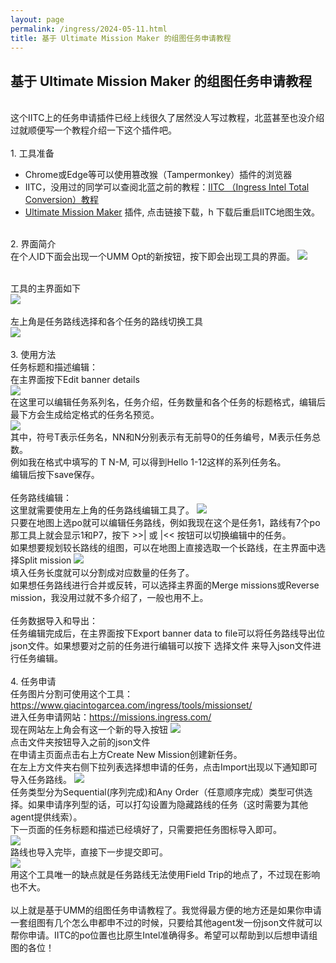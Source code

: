 ```yaml
---
layout: page
permalink: /ingress/2024-05-11.html
title: 基于 Ultimate Mission Maker 的组图任务申请教程
---
```


## 基于 Ultimate Mission Maker 的组图任务申请教程

<br>这个IITC上的任务申请插件已经上线很久了居然没人写过教程，北蓝甚至也没介绍过就顺便写一个教程介绍一下这个插件吧。
<br>
<br>1. 工具准备

- Chrome或Edge等可以使用篡改猴（Tampermonkey）插件的浏览器
- IITC，没用过的同学可以查阅北蓝之前的教程：[IITC （Ingress Intel Total Conversion）教程](https://mp.weixin.qq.com/s/zg-jimo8uBjUvfcI5iTfeQ)
- [Ultimate Mission Maker](ttps://umm.8bitnoise.rocks/) 插件, 点击链接下载，h 下载后重启IITC地图生效。

<br>2. 界面简介
<br>在个人ID下面会出现一个UMM Opt的新按钮，按下即会出现工具的界面。
<img src="/ingress/2024-05-11/image001.png">

<br>工具的主界面如下
<br>
<img src="/ingress/2024-05-11/image002.png">
<br>
<br>左上角是任务路线选择和各个任务的路线切换工具
<br>
<img src="/ingress/2024-05-11/image004.png">
<br>
<br>3. 使用方法
<br>任务标题和描述编辑：
<br>在主界面按下Edit banner details
<br>
<img src="/ingress/2024-05-11/image003.png">
<br>在这里可以编辑任务系列名，任务介绍，任务数量和各个任务的标题格式，编辑后最下方会生成给定格式的任务名预览。
<br>
<img src="/ingress/2024-05-11/image005.png">
<br>其中，符号T表示任务名，NN和N分别表示有无前导0的任务编号，M表示任务总数。
<br>例如我在格式中填写的 T N-M, 可以得到Hello 1-12这样的系列任务名。
<br>编辑后按下save保存。
<br>
<br>任务路线编辑：
<br>这里就需要使用左上角的任务路线编辑工具了。
<img src="/ingress/2024-05-11/image006.png">
<br>只要在地图上选po就可以编辑任务路线，例如我现在这个是任务1，路线有7个po那工具上就会显示1和P7，按下 >>| 或 |<< 按钮可以切换编辑中的任务。
<br>如果想要规划较长路线的组图，可以在地图上直接选取一个长路线，在主界面中选择Split mission
<img src="/ingress/2024-05-11/image007.png">
<br>填入任务长度就可以分割成对应数量的任务了。
<br>如果想任务路线进行合并或反转，可以选择主界面的Merge missions或Reverse mission，我没用过就不多介绍了，一般也用不上。
<br>
<br>任务数据导入和导出：
<br>任务编辑完成后，在主界面按下Export banner data to file可以将任务路线导出位json文件。如果想要对之前的任务进行编辑可以按下 选择文件 来导入json文件进行任务编辑。
<br>
<br>4. 任务申请
<br>任务图片分割可使用这个工具：https://www.giacintogarcea.com/ingress/tools/missionset/
<br>进入任务申请网站：https://missions.ingress.com/
<br>现在网站左上角会有这一个新的导入按钮
<img src="/ingress/2024-05-11/image008.png">
<br>点击文件夹按钮导入之前的json文件
<br>在申请主页面点击右上方Create New Mission创建新任务。
<br>在左上方文件夹右侧下拉列表选择想申请的任务，点击Import出现以下通知即可导入任务路线。
<img src="/ingress/2024-05-11/image009.png">
<br>任务类型分为Sequential(序列完成)和Any Order（任意顺序完成）类型可供选择。如果申请序列型的话，可以打勾设置为隐藏路线的任务（这时需要为其他agent提供线索）。
<br>下一页面的任务标题和描述已经填好了，只需要把任务图标导入即可。
<br>
<img src="/ingress/2024-05-11/image012.png">
<br>路线也导入完毕，直接下一步提交即可。
<br>
<img src="/ingress/2024-05-11/image011.png">
<br>用这个工具唯一的缺点就是任务路线无法使用Field Trip的地点了，不过现在影响也不大。
<br>
<br>以上就是基于UMM的组图任务申请教程了。我觉得最方便的地方还是如果你申请一套组图有几个怎么申都申不过的时候，只要给其他agent发一份json文件就可以帮你申请。IITC的po位置也比原生Intel准确得多。希望可以帮助到以后想申请组图的各位！